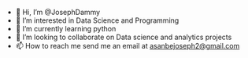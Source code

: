 - 👋 Hi, I’m @JosephDammy
- 👀 I’m interested in Data Science and Programming 
- 🌱 I’m currently learning python
- 💞️ I’m looking to collaborate on Data science and analytics projects
- 📫 How to reach me send me an email at asanbejoseph2@gmail.com

<!---
JosephDammy/JosephDammy is a ✨ special ✨ repository because its `README.md` (this file) appears on your GitHub profile.
You can click the Preview link to take a look at your changes.
--->
